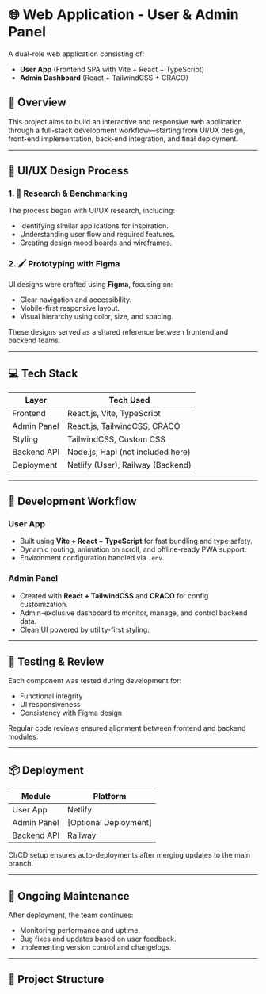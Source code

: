 # 🌐 Web Application - User & Admin Panel

A dual-role web application consisting of:
- **User App** (Frontend SPA with Vite + React + TypeScript)
- **Admin Dashboard** (React + TailwindCSS + CRACO)

## 🧩 Overview

This project aims to build an interactive and responsive web application through a full-stack development workflow—starting from UI/UX design, front-end implementation, back-end integration, and final deployment.

---

## 🎨 UI/UX Design Process

### 1. 🎯 Research & Benchmarking
The process began with UI/UX research, including:
- Identifying similar applications for inspiration.
- Understanding user flow and required features.
- Creating design mood boards and wireframes.

### 2. 🖌 Prototyping with Figma
UI designs were crafted using **Figma**, focusing on:
- Clear navigation and accessibility.
- Mobile-first responsive layout.
- Visual hierarchy using color, size, and spacing.

These designs served as a shared reference between frontend and backend teams.

---

## 💻 Tech Stack

| Layer         | Tech Used                         |
|--------------|-----------------------------------|
| Frontend     | React.js, Vite, TypeScript        |
| Admin Panel  | React.js, TailwindCSS, CRACO      |
| Styling      | TailwindCSS, Custom CSS           |
| Backend API  | Node.js, Hapi (not included here) |
| Deployment   | Netlify (User), Railway (Backend) |

---

## 🚀 Development Workflow

### User App
- Built using **Vite + React + TypeScript** for fast bundling and type safety.
- Dynamic routing, animation on scroll, and offline-ready PWA support.
- Environment configuration handled via `.env`.

### Admin Panel
- Created with **React + TailwindCSS** and **CRACO** for config customization.
- Admin-exclusive dashboard to monitor, manage, and control backend data.
- Clean UI powered by utility-first styling.

---

## 🧪 Testing & Review
Each component was tested during development for:
- Functional integrity
- UI responsiveness
- Consistency with Figma design

Regular code reviews ensured alignment between frontend and backend modules.

---

## 📦 Deployment

| Module      | Platform |
|-------------|----------|
| User App    | Netlify  |
| Admin Panel | [Optional Deployment] |
| Backend API | Railway  |

CI/CD setup ensures auto-deployments after merging updates to the main branch.

---

## 🔧 Ongoing Maintenance

After deployment, the team continues:
- Monitoring performance and uptime.
- Bug fixes and updates based on user feedback.
- Implementing version control and changelogs.

---

## 📁 Project Structure


